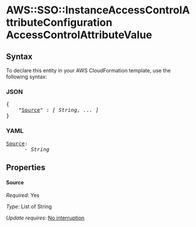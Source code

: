 # AWS::SSO::InstanceAccessControlAttributeConfiguration AccessControlAttributeValue

## Syntax

To declare this entity in your AWS CloudFormation template, use the following syntax:

### JSON

<pre>
{
    "<a href="#source" title="Source">Source</a>" : <i>[ String, ... ]</i>
}
</pre>

### YAML

<pre>
<a href="#source" title="Source">Source</a>: <i>
      - String</i>
</pre>

## Properties

#### Source

_Required_: Yes

_Type_: List of String

_Update requires_: [No interruption](https://docs.aws.amazon.com/AWSCloudFormation/latest/UserGuide/using-cfn-updating-stacks-update-behaviors.html#update-no-interrupt)

